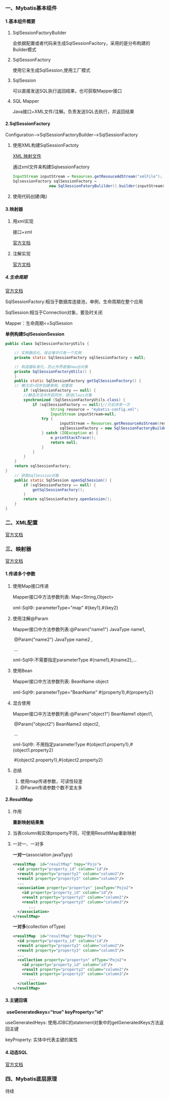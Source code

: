 ### 一、Mybatis基本组件

#### 1.基本组件概要

1. SqlSessionFactoryBuilder

   会依据配置或者代码来生成SqlSessionFacitory，采用的是分布构建的Builder模式

2. SqlSessonFactory

   使用它来生成SqlSession,使用工厂模式

3. SqlSession

   可以直接发送SQL执行返回结果，也可获取Mapper接口

4. SQL Mapper

   Java接口+XML文件/注解。负责发送SQL去执行，并返回结果

#### 2.SqlSessionFactory

Configuration-->SqlSessionFactoryBuilder-->SqlSessionFactory

1. 使用XML构建SqlSessionFactoty

   [XML 映射文件](http://www.mybatis.org/mybatis-3/zh/sqlmap-xml.html#)

   通过xml文件来构建SqlsessionFactory

   ```java
   InputStream inputStream = Resources.getResouceAdStream("xmlFile");
   SqlsessionFactory sqlSessionFactory = 
                   new SqlSessionFatoryBulilder().builder(inputStream);
   ```

2. 使用代码创建(略)

#### 3.映射器

1. 用xml实现

   接口+xml

   [官方文档](http://www.mybatis.org/mybatis-3/zh/sqlmap-xml.html)

2. 注解实现

   [官方文档](http://www.mybatis.org/mybatis-3/zh/sqlmap-xml.html)

##### 4.生命周期

[官方文档](http://www.mybatis.org/mybatis-3/zh/getting-started.html)

SqlSessionFactory:相当于数据库连接池，单例，生命周期在整个应用

SqlSession:相当于Connection对象，要及时关闭

Mapper：生命周期<=SqlSession

**单例构建SqlSessionSession**

```java
public class SqlSessionFactoryUtils {

    // 实例静态化，保证堆中只有一个实例
    private static SqlSessionFactory sqlSessionFactory = null;

    // 构造器私有化，防止外界直接new出对象
    private SqlSessionFactoryUtils() {
    }
  	public static SqlSessionFactory getSqlSessionFactory() {
    // 懒汉式+同步创建单例。双重锁
    	if (sqlSessionFactory == null) {
        //静态方法中开启同步，锁住Class对象
        synchronized (SqlSessionFactoryUtils.class) {
            if (sqlSessionFactory == null){//只会进来一次
                    String resource = "mybatis-config.xml";
                    InputStream inputStream=null;
                try {
                        inputStream = Resources.getResourceAsStream(resource);
                        sqlSessionFactory = new SqlSessionFactoryBuilder().build(inputStream);
                } catch (IOException e) {
                    e.printStackTrace();
                    return null;
                }
            }
        }
    }
    return sqlSessionFactory;
}
    // 获取SqlSession对象
    public static SqlSession openSqlSession() {
        if (sqlSessionFactory == null) {
            getSqlSessionFactory();
        }
        return sqlSessionFactory.openSession();
    }
}
```

### 二、XML配置

[官方文档](http://www.mybatis.org/mybatis-3/zh/configuration.html)

### 三、映射器

[官方文档](http://www.mybatis.org/mybatis-3/zh/sqlmap-xml.html#)

#### 1.传递多个参数

1. 使用Map接口传递

   Mapper接口中方法参数列表: Map<String,Object>

   xml-Sql中: parameterType="map" #{key1},#{key2}

2. 使用注解@Param

   Mapper接口中方法参数列表:@Param("name1") JavaType name1,

   ​							@Param("name2") JavaType name2 ,

   ​							...

   xml-Sql中:不需要指定parameterType  #{name1},#{name2},...

3. 使用Bean

   Mapper接口中方法参数列表: BeanName object

   xml-Sql中: parameterType="BeanName" #{property1},#{property2}

4. 混合使用

   Mapper接口中方法参数列表:@Param("object1") BeanName1 object1,

   ​						 @Param("object2")  BeanName2 object2,

   ​							...

   xml-Sql中: 不用指定parameterType  #{object1.property1},#{object1.property2}

   ​							        #{object2.property1},#{object2.property2}

5. 总结

     1. 使用map传递参数，可读性较差
     2. @Param传递参数个数不宜太多

#### 2.ResultMap

1. 作用

   **重新映射结果集**

2. 当表column和实体property不同，可使用ResutltMap重新映射

3. 一对一、一对多

    **一对一**(association javaTypy)

   ```xml
   <resultMap  id="resultMap" tepy="Pojo">
     <id property="property_id" column="id"/>
     <result property="property2" column="column2"/>
     <result property="property3" column="column3"/>
     ...
     <association property="propertyn" javaType="Pojo2">
       <id property="property_id" column="id"/>
       <result property="property2" column="column2"/>
       <result property="property3" column="column3"/>
   		  ...
     </association>
   </resultMap> 
   ```

   **一对多**(collection ofType)

   ```xml
   <resultMap  id="resultMap" tepy="Pojo">
     <id property="property_id" column="id"/>
     <result property="property2" column="column2"/>
     <result property="property3" column="column3"/>
     ...
     <collection property="propertyn" ofType="Pojo2">
       <id property="property_id" column="id"/>
       <result property="property2" column="column2"/>
       <result property="property3" column="column3"/>
   		  ...
     </collection>
   </resultMap> 
   ```

#### 3.主键回填

​	**useGeneratedkeys="true" keyProperty="id"**

useGeneratedHeys: 使用JDBC的statement对象中的getGeneratedKeys方法返回主键

keyProperty: 实体中代表主键的属性

#### 4.动态SQL

[官方文档](http://www.mybatis.org/mybatis-3/zh/dynamic-sql.html)

### 四、Mybatis底层原理

待续
